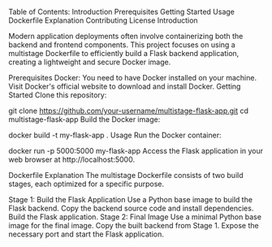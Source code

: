 Table of Contents:
Introduction
Prerequisites
Getting Started
Usage
Dockerfile Explanation
Contributing
License
Introduction

Modern application deployments often involve containerizing both the backend and frontend components. This project focuses on using a multistage Dockerfile to efficiently build a Flask backend application, creating a lightweight and secure Docker image.

Prerequisites
Docker: You need to have Docker installed on your machine. Visit Docker's official website to download and install Docker.
Getting Started
Clone this repository:

git clone https://github.com/your-username/multistage-flask-app.git
cd multistage-flask-app
Build the Docker image:

docker build -t my-flask-app .
Usage
Run the Docker container:

docker run -p 5000:5000 my-flask-app
Access the Flask application in your web browser at http://localhost:5000.

Dockerfile Explanation
The multistage Dockerfile consists of two build stages, each optimized for a specific purpose.

Stage 1: Build the Flask Application
Use a Python base image to build the Flask backend.
Copy the backend source code and install dependencies.
Build the Flask application.
Stage 2: Final Image
Use a minimal Python base image for the final image.
Copy the built backend from Stage 1.
Expose the necessary port and start the Flask application.
